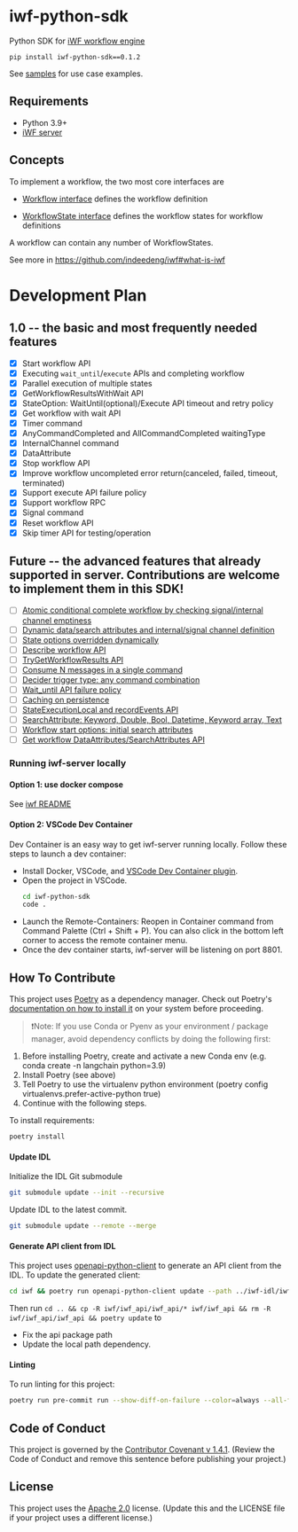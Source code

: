 
# iwf-python-sdk

Python SDK for [iWF workflow engine](https://github.com/indeedeng/iwf)

```
pip install iwf-python-sdk==0.1.2
```

See [samples](https://github.com/indeedeng/iwf-python-samples) for use case examples. 

## Requirements

- Python 3.9+
- [iWF server](https://github.com/indeedeng/iwf#how-to-use)

## Concepts

To implement a workflow, the two most core interfaces are

* [Workflow interface](https://github.com/indeedeng/iwf-python-sdk/blob/main/iwf/workflow.py)
  defines the workflow definition

* [WorkflowState interface](https://github.com/indeedeng/iwf-python-sdk/blob/main/iwf/workflow_state.py)
  defines the workflow states for workflow definitions

A workflow can contain any number of WorkflowStates.

See more in https://github.com/indeedeng/iwf#what-is-iwf


# Development Plan

## 1.0 -- the basic and most frequently needed features
- [x] Start workflow API
- [x] Executing `wait_until`/`execute` APIs and completing workflow
- [x] Parallel execution of multiple states
- [x] GetWorkflowResultsWithWait API
- [x] StateOption: WaitUntil(optional)/Execute API timeout and retry policy
- [x] Get workflow with wait API
- [x] Timer command
- [x] AnyCommandCompleted and AllCommandCompleted waitingType
- [x] InternalChannel command
- [x] DataAttribute
- [x] Stop workflow API
- [x] Improve workflow uncompleted error return(canceled, failed, timeout, terminated)
- [x] Support execute API failure policy
- [x] Support workflow RPC
- [x] Signal command
- [x] Reset workflow API
- [x] Skip timer API for testing/operation

## Future -- the advanced features that already supported in server. Contributions are welcome to implement them in this SDK!
- [ ] [Atomic conditional complete workflow by checking signal/internal channel emptiness](https://github.com/indeedeng/iwf-python-sdk/issues/19)
- [ ] [Dynamic data/search attributes and internal/signal channel definition](https://github.com/indeedeng/iwf-python-sdk/issues/20)
- [ ] [State options overridden dynamically](https://github.com/indeedeng/iwf-python-sdk/issues/21)
- [ ] [Describe workflow API](https://github.com/indeedeng/iwf-python-sdk/issues/22)
- [ ] [TryGetWorkflowResults API](https://github.com/indeedeng/iwf-python-sdk/issues/23)
- [ ] [Consume N messages in a single command](https://github.com/indeedeng/iwf-python-sdk/issues/24)
- [ ] [Decider trigger type: any command combination](https://github.com/indeedeng/iwf-python-sdk/issues/25)
- [ ] [Wait_until API failure policy](https://github.com/indeedeng/iwf-python-sdk/issues/26)
- [ ] [Caching on persistence](https://github.com/indeedeng/iwf-python-sdk/issues/27)
- [ ] [StateExecutionLocal and recordEvents API](https://github.com/indeedeng/iwf-python-sdk/issues/28)
- [ ] [SearchAttribute: Keyword, Double, Bool, Datetime, Keyword array, Text](https://github.com/indeedeng/iwf-python-sdk/issues/29)
- [ ] [Workflow start options: initial search attributes](https://github.com/indeedeng/iwf-python-sdk/issues/30)
- [ ] [Get workflow DataAttributes/SearchAttributes API](https://github.com/indeedeng/iwf-python-sdk/issues/31)

### Running iwf-server locally

#### Option 1: use docker compose
See [iwf README](https://github.com/indeedeng/iwf#using-docker-image--docker-compose)

#### Option 2: VSCode Dev Container

Dev Container is an easy way to get iwf-server running locally. Follow these steps to launch a dev container:
- Install Docker, VSCode, and [VSCode Dev Container plugin](https://marketplace.visualstudio.com/items?itemName=ms-vscode-remote.remote-containers).
- Open the project in VSCode.
    ```bash
    cd iwf-python-sdk
    code .
    ```
- Launch the Remote-Containers: Reopen in Container command from Command Palette (Ctrl + Shift + P). You can also click in the bottom left corner to access the remote container menu.
- Once the dev container starts, iwf-server will be listening on port 8801.

## How To Contribute

This project uses [Poetry](https://python-poetry.org/) as a dependency manager. Check out Poetry's [documentation on how to install it](https://python-poetry.org/docs/#installing-with-the-official-installer) on your system before proceeding.

> ❗Note: If you use Conda or Pyenv as your environment / package manager, avoid dependency conflicts by doing the following first:
1. Before installing Poetry, create and activate a new Conda env (e.g. conda create -n langchain python=3.9)
2. Install Poetry (see above)
3. Tell Poetry to use the virtualenv python environment (poetry config virtualenvs.prefer-active-python true)
4. Continue with the following steps.

To install requirements:

```bash
poetry install
```

#### Update IDL
Initialize the IDL Git submodule
```bash
git submodule update --init --recursive
```

Update IDL to the latest commit.
```bash
git submodule update --remote --merge
```

#### Generate API client from IDL

This project uses [openapi-python-client](https://github.com/openapi-generators/openapi-python-client) to generate an API client from the IDL. To update the generated client:

```bash
cd iwf && poetry run openapi-python-client update --path ../iwf-idl/iwf-sdk.yaml --config .openapi-python-client-config.yam
```

Then run `cd .. && cp -R iwf/iwf_api/iwf_api/* iwf/iwf_api && rm -R iwf/iwf_api/iwf_api && poetry update` to 
* Fix the api package path
* Update the local path dependency.
#### Linting

To run linting for this project:

```bash
poetry run pre-commit run --show-diff-on-failure --color=always --all-files
```

## Code of Conduct
This project is governed by the [Contributor Covenant v 1.4.1](CODE_OF_CONDUCT.md). (Review the Code of Conduct and remove this sentence before publishing your project.)

## License
This project uses the [Apache 2.0](LICENSE) license. (Update this and the LICENSE file if your project uses a different license.)
